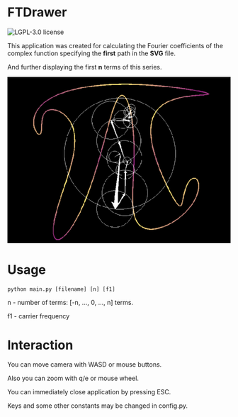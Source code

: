 # FTDrawer

![LGPL-3.0 license](https://img.shields.io/badge/license-LGPL--3.0-red)

This application was created for calculating the Fourier coefficients of the complex function specifying 
the **first** path in the **SVG** file. 

And further displaying the first **n** terms of this series.

![example](example.png)

# Usage

```
python main.py [filename] [n] [f1]
```

n - number of terms: [-n, ..., 0, ..., n] terms.

f1 - carrier frequency

# Interaction

You can move camera with WASD or mouse buttons.

Also you can zoom with q/e or mouse wheel.

You can immediately close application by pressing ESC.

Keys and some other constants may be changed in config.py.